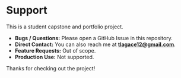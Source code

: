 # Support

This is a student capstone and portfolio project.  

- **Bugs / Questions:** Please open a GitHub Issue in this repository.  
- **Direct Contact:** You can also reach me at **tlagace12@gmail.com**.  
- **Feature Requests:** Out of scope.  
- **Production Use:** Not supported.  

Thanks for checking out the project!
